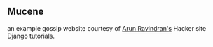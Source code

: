Mucene
------

an example gossip website courtesy of [Arun Ravindran's](http://arunrocks.com) Hacker site Django tutorials.

